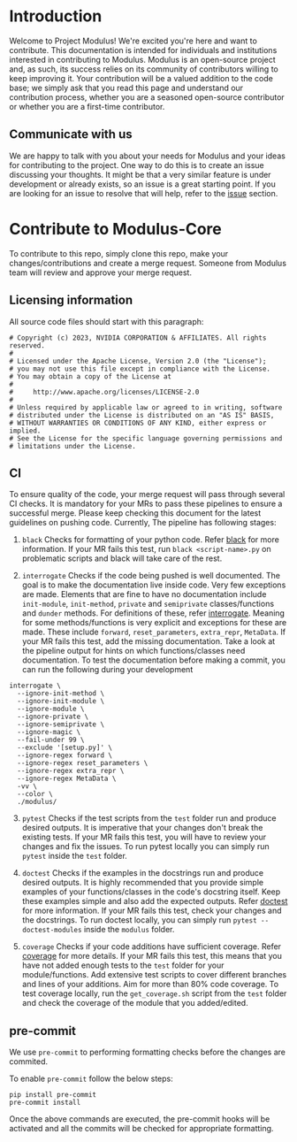 # Introduction

Welcome to Project Modulus! We're excited you're here and want to contribute. This documentation is intended for individuals and institutions interested in contributing to Modulus. Modulus is an open-source project and, as such, its success relies on its community of contributors willing to keep improving it. Your contribution will be a valued addition to the code base; we simply ask that you read this page and understand our contribution process, whether you are a seasoned open-source contributor or whether you are a first-time contributor.

## Communicate with us
We are happy to talk with you about your needs for Modulus and your ideas for contributing to the project. One way to do this is to create an issue discussing your thoughts. It might be that a very similar feature is under development or already exists, so an issue is a great starting point. If you are looking for an issue to resolve that will help, refer to the [issue](https://github.com/NVIDIA/modulus/issues) section.


# Contribute to Modulus-Core
To contribute to this repo, simply clone this repo, make your changes/contributions and create a merge request. Someone from Modulus team will review and approve your merge request. 


## Licensing information
All source code files should start with this paragraph:
```
# Copyright (c) 2023, NVIDIA CORPORATION & AFFILIATES. All rights reserved.
#
# Licensed under the Apache License, Version 2.0 (the "License");
# you may not use this file except in compliance with the License.
# You may obtain a copy of the License at
#
#     http://www.apache.org/licenses/LICENSE-2.0
#
# Unless required by applicable law or agreed to in writing, software
# distributed under the License is distributed on an "AS IS" BASIS,
# WITHOUT WARRANTIES OR CONDITIONS OF ANY KIND, either express or implied.
# See the License for the specific language governing permissions and
# limitations under the License.
```
## CI

To ensure quality of the code, your merge request will pass through several CI checks. 
It is mandatory for your MRs to pass these pipelines to ensure a successful merge. 
Please keep checking this document for the latest guidelines on pushing code. Currently, 
The pipeline has following stages:

1. `black` 
  Checks for formatting of your python code. 
  Refer [black](https://black.readthedocs.io/en/stable/) for more information. 
  If your MR fails this test, run `black <script-name>.py` on problematic scripts and 
  black will take care of the rest. 

2. `interrogate` 
  Checks if the code being pushed is well documented. The goal is to make the 
  documentation live inside code. Very few exceptions are made. 
  Elements that are fine to have no documentation include `init-module`, `init-method`, 
  `private` and `semiprivate` classes/functions and `dunder` methods. For definitions of 
  these, refer [interrogate](https://interrogate.readthedocs.io/en/latest/). Meaning for
  some methods/functions is very explicit and exceptions for these are made. These 
  include `forward`, `reset_parameters`, `extra_repr`, `MetaData`. If your MR fails this
  test, add the missing documentation. Take a look at the pipeline output for hints on 
  which functions/classes need documentation. 
  To test the documentation before making a commit, you can run the following during 
  your development  
  ```
  interrogate \
    --ignore-init-method \
    --ignore-init-module \
    --ignore-module \
    --ignore-private \
    --ignore-semiprivate \
    --ignore-magic \
    --fail-under 99 \
    --exclude '[setup.py]' \
    --ignore-regex forward \
    --ignore-regex reset_parameters \
    --ignore-regex extra_repr \
    --ignore-regex MetaData \
    -vv \
    --color \
    ./modulus/
  ```

3. `pytest` 
  Checks if the test scripts from the `test` folder run and produce desired outputs. It 
  is imperative that your changes don't break the existing tests. If your MR fails this
  test, you will have to review your changes and fix the issues. 
  To run pytest locally you can simply run `pytest` inside the `test` folder.

4. `doctest` 
  Checks if the examples in the docstrings run and produce desired outputs. It is highly
  recommended that you provide simple examples of your functions/classes in the code's
  docstring itself. Keep these examples simple and also add the expected outputs. 
  Refer [doctest](https://docs.python.org/3/library/doctest.html) for more information. 
  If your MR fails this test, check your changes and the docstrings. 
  To run doctest locally, you can simply run `pytest --doctest-modules` inside the 
  `modulus` folder. 

5. `coverage`
  Checks if your code additions have sufficient coverage. Refer 
  [coverage](https://coverage.readthedocs.io/en/6.5.0/index.html#) for more details. If 
  your MR fails this test, this means that you have not added enough tests to the `test`
  folder for your module/functions. Add extensive test scripts to cover different 
  branches and lines of your additions. Aim for more than 80% code coverage. 
  To test coverage locally, run the `get_coverage.sh` script from the `test` folder and
  check the coverage of the module that you added/edited. 

## pre-commit

We use `pre-commit` to performing formatting checks before the changes are commited. 

To enable `pre-commit` follow the below steps:

```
pip install pre-commit
pre-commit install
```

Once the above commands are executed, the pre-commit hooks will be activated and all 
the commits will be checked for appropriate formatting.

